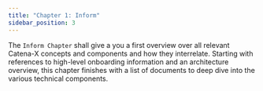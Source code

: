 ```yaml
---
title: "Chapter 1: Inform"
sidebar_position: 3
---
```


The `Inform Chapter` shall give a you a first overview over all relevant Catena-X concepts and components and how they interrelate. Starting with references to high-level onboarding information and an architecture overview, this chapter finishes with a list of documents to deep dive into the various technical components.
